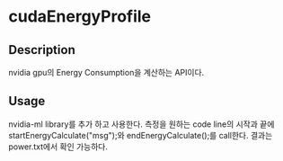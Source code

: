# cudaEnergyProfile
## Description
nvidia gpu의 Energy Consumption을 계산하는 API이다.
## Usage
nvidia-ml library를 추가 하고 사용한다.
측정을 원하는 code line의 시작과 끝에 startEnergyCalculate("msg");와
endEnergyCalculate();를 call한다.
결과는 power.txt에서 확인 가능하다.